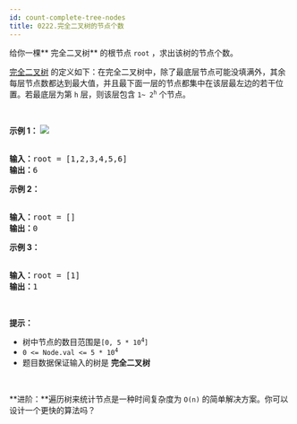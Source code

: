 ```yaml
---
id: count-complete-tree-nodes
title: 0222.完全二叉树的节点个数
---
```

给你一棵** 完全二叉树** 的根节点 <code>root</code> ，求出该树的节点个数。

[完全二叉树](https://baike.baidu.com/item/%E5%AE%8C%E5%85%A8%E4%BA%8C%E5%8F%89%E6%A0%91/7773232?fr=aladdin) 的定义如下：在完全二叉树中，除了最底层节点可能没填满外，其余每层节点数都达到最大值，并且最下面一层的节点都集中在该层最左边的若干位置。若最底层为第 <code>h</code> 层，则该层包含 <code>1~ 2<sup>h</sup></code> 个节点。

 

**示例 1：**
![](https://assets.leetcode.com/uploads/2021/01/14/complete.jpg)

<pre><br/><strong>输入：</strong>root = [1,2,3,4,5,6]<br/><strong>输出：</strong>6<br/></pre>

**示例 2：**


<pre><br/><strong>输入：</strong>root = []<br/><strong>输出：</strong>0<br/></pre>

**示例 3：**


<pre><br/><strong>输入：</strong>root = [1]<br/><strong>输出：</strong>1<br/></pre>

 

**提示：**


- 树中节点的数目范围是<code>[0, 5 * 10<sup>4</sup>]</code>
- <code>0 &lt;= Node.val &lt;= 5 * 10<sup>4</sup></code>
- 题目数据保证输入的树是 **完全二叉树**

 

**进阶：**遍历树来统计节点是一种时间复杂度为 <code>O(n)</code> 的简单解决方案。你可以设计一个更快的算法吗？
